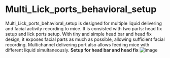 # Multi_Lick_ports_behavioral_setup
Multi_Lick_ports_behavioral_setup is designed for multiple liquid delivering and facial activity recording to mice. It is consisted with two parts: head fix setup and lick ports setup. With tiny and simple head bar and head fix design, it exposes facial parts as much as possible, allowing sufficient facial recording. Multichannel delivering port also allows feeding mice with different liquid simultaneously.
**Setup for head bar and head fix**
![image](https://user-images.githubusercontent.com/108768731/177430609-066f2644-9791-43d6-9778-052a1974d131.png)
